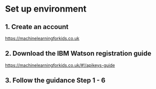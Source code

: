 # Set up environment

## 1. Create an account 
https://machinelearningforkids.co.uk

## 2. Download the IBM Watson registration guide
https://machinelearningforkids.co.uk/#!/apikeys-guide

## 3. Follow the guidance Step 1 - 6
